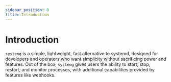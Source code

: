 ```yaml
---
sidebar_position: 0
title: Introduction
---
```


# Introduction

`systemg` is a simple, lightweight, fast alternative to systemd, designed for 
developers and operators who want simplicity without sacrificing power and features.
Out of the box, `systemg` gives users the ability to start, stop, restart, and monitor 
processes, with additional capabilities provided by features like webhooks.
